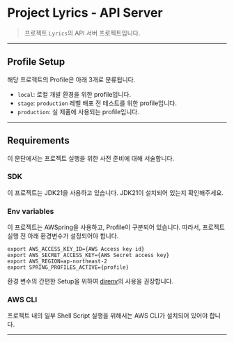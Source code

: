 # Project Lyrics - API Server
> 프로젝트 `Lyrics`의 API 서버 프로젝트입니다.

---

## Profile Setup
해당 프로젝트의 Profile은 아래 3개로 분류됩니다.

* `local`: 로컬 개발 환경을 위한 profile입니다.
* `stage`: `production` 레벨 배포 전 테스트를 위한 profile입니다.
* `production`: 실 제품에 사용되는 profile입니다.

---

## Requirements
이 문단에서는 프로젝트 실행을 위한 사전 준비에 대해 서술합니다.

### SDK
이 프로젝트는 JDK21을 사용하고 있습니다. JDK21이 설치되어 있는지 확인해주세요.

### Env variables
이 프로젝트는 AWSpring을 사용하고, Profile이 구분되어 있습니다. 따라서, 프로젝트 실행 전 아래 환경변수가 설정되어야 합니다.
```shell
export AWS_ACCESS_KEY_ID={AWS Access key id}
export AWS_SECRET_ACCESS_KEY={AWS Secret access key}
export AWS_REGION=ap-northeast-2
export SPRING_PROFILES_ACTIVE={profile}
```
환경 변수의 간편한 Setup을 위하여 [direnv](https://direnv.net/)의 사용을 권장합니다.

### AWS CLI
프로젝트 내의 일부 Shell Script 실행을 위해서는 AWS CLI가 설치되어 있어야 합니다.

---